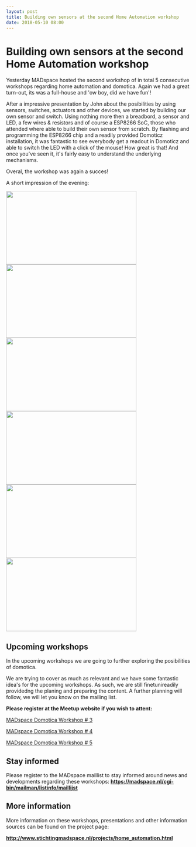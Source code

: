 ```yaml
---
layout: post
title: Building own sensors at the second Home Automation workshop
date: 2018-05-10 08:00
---
```


# Building own sensors at the second Home Automation workshop

Yesterday MADspace hosted the second workshop of in total 5 consecutive workshops regarding home automation and domotica.
Again we had a great turn-out, its was a full-house and 'ow boy, did we have fun'!

After a impressive presentation by John about the posibilities by using sensors, switches, actuators and other devices, we started by building our own sensor and switch.
Using nothing more then a breadbord, a sensor and LED, a few wires & resistors and of course a ESP8266 SoC, those who attended where able to build their own sensor from scratch.
By flashing and programming the ESP8266 chip and a readily provided Domoticz installation, it was fantastic to see everybody get a readout in Domoticz and able to switch the LED with a click of the mouse!
How great is that! And once you've seen it, it's fairly easy to understand the underlying mechanisms.

Overal, the workshop was again a succes!

A short impression of the evening:

<img class="img-responsive" src="http://www.stichtingmadspace.nl/assets/img/Home_Automation_workshop2-1.jpg" height="200" width="356"> <img class="img-responsive" src="http://www.stichtingmadspace.nl/assets/img/Home_Automation_workshop2-2.jpg" height="200" width="356">
<img class="img-responsive" src="http://www.stichtingmadspace.nl/assets/img/Home_Automation_workshop2-3.jpg" height="200" width="356"> <img class="img-responsive" src="http://www.stichtingmadspace.nl/assets/img/Home_Automation_workshop2-4.jpg" height="200" width="356">
<img class="img-responsive" src="http://www.stichtingmadspace.nl/assets/img/Home_Automation_workshop2-5.jpg" height="200" width="356"> <img class="img-responsive" src="http://www.stichtingmadspace.nl/assets/img/Home_Automation_workshop2-6.jpg" height="200" width="356">

## Upcoming workshops

In the upcoming workshops we are going to further exploring the posibilities of domotica.

We are trying to cover as much as relevant and we have some fantastic idea's for the upcoming workshops.
As such, we are still finetunireadily providedng the planing and preparing the content.
A further planning will follow, we will let you know on the mailing list.

<b>Please register at the Meetup website if you wish to attent:</b>

<a href="https://www.meetup.com/nl-NL/MADspace/events/250249954/">MADspace Domotica Workshop # 3</a>

<a href="https://www.meetup.com/nl-NL/MADspace/events/250249961/">MADspace Domotica Workshop # 4</a>

<a href="https://www.meetup.com/nl-NL/MADspace/events/250249965/">MADspace Domotica Workshop # 5</a>

## Stay informed

Please register to the MADspace maillist to stay informed around news and developments regarding these workshops:
<b><a href="https://madspace.nl/cgi-bin/mailman/listinfo/maillijst">https://madspace.nl/cgi-bin/mailman/listinfo/maillijst</a></b>

## More information

More information on these workshops, presentations and other information sources can be found on the project page:

<b><a href="http://www.stichtingmadspace.nl/projects/home_automation.html">http://www.stichtingmadspace.nl/projects/home_automation.html</a></b>
